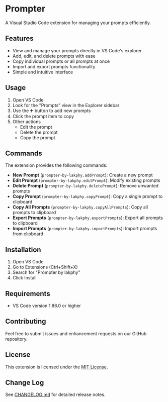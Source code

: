 # Prompter

A Visual Studio Code extension for managing your prompts efficiently.

## Features

- View and manage your prompts directly in VS Code's explorer
- Add, edit, and delete prompts with ease
- Copy individual prompts or all prompts at once
- Import and export prompts functionality
- Simple and intuitive interface

## Usage

1. Open VS Code
2. Look for the "Prompts" view in the Explorer sidebar
3. Use the ➕ button to add new prompts
4. Click the prompt item to copy
5. Other actions
   - Edit the prompt
   - Delete the prompt
   - Copy the prompt

## Commands

The extension provides the following commands:

- **New Prompt** (`prompter-by-lakphy.addPrompt`): Create a new prompt
- **Edit Prompt** (`prompter-by-lakphy.editPrompt`): Modify existing prompts
- **Delete Prompt** (`prompter-by-lakphy.deletePrompt`): Remove unwanted prompts
- **Copy Prompt** (`prompter-by-lakphy.copyPrompt`): Copy a single prompt to clipboard
- **Copy All Prompts** (`prompter-by-lakphy.copyAllPrompts`): Copy all prompts to clipboard
- **Export Prompts** (`prompter-by-lakphy.exportPrompts`): Export all prompts to clipboard
- **Import Prompts** (`prompter-by-lakphy.importPrompts`): Import prompts from clipboard

## Installation

1. Open VS Code
2. Go to Extensions (Ctrl+Shift+X)
3. Search for "Prompter by lakphy"
4. Click Install

## Requirements

- VS Code version 1.86.0 or higher

## Contributing

Feel free to submit issues and enhancement requests on our GitHub repository.

## License

This extension is licensed under the [MIT License](LICENSE).

## Change Log

See [CHANGELOG.md](CHANGELOG.md) for detailed release notes.
